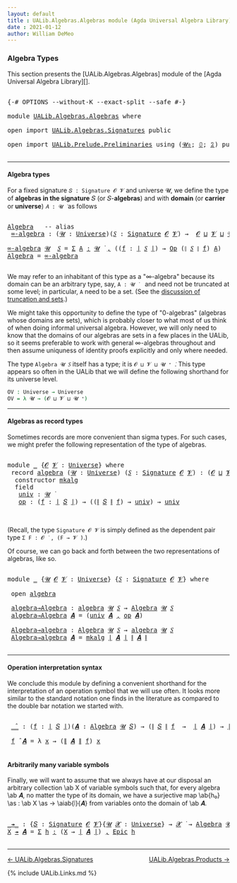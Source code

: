 ```yaml
---
layout: default
title : UALib.Algebras.Algebras module (Agda Universal Algebra Library)
date : 2021-01-12
author: William DeMeo
---
```


### <a id="algebra-types">Algebra Types</a>

This section presents the [UALib.Algebras.Algebras] module of the [Agda Universal Algebra Library][].

<pre class="Agda">

<a id="300" class="Symbol">{-#</a> <a id="304" class="Keyword">OPTIONS</a> <a id="312" class="Pragma">--without-K</a> <a id="324" class="Pragma">--exact-split</a> <a id="338" class="Pragma">--safe</a> <a id="345" class="Symbol">#-}</a>

<a id="350" class="Keyword">module</a> <a id="357" href="UALib.Algebras.Algebras.html" class="Module">UALib.Algebras.Algebras</a> <a id="381" class="Keyword">where</a>

<a id="388" class="Keyword">open</a> <a id="393" class="Keyword">import</a> <a id="400" href="UALib.Algebras.Signatures.html" class="Module">UALib.Algebras.Signatures</a> <a id="426" class="Keyword">public</a>

<a id="434" class="Keyword">open</a> <a id="439" class="Keyword">import</a> <a id="446" href="UALib.Prelude.Preliminaries.html" class="Module">UALib.Prelude.Preliminaries</a> <a id="474" class="Keyword">using</a> <a id="480" class="Symbol">(</a><a id="481" href="universes.html#504" class="Primitive">𝓤₀</a><a id="483" class="Symbol">;</a> <a id="485" href="MGS-MLTT.html#712" class="Function">𝟘</a><a id="486" class="Symbol">;</a> <a id="488" href="MGS-MLTT.html#2482" class="Function">𝟚</a><a id="489" class="Symbol">)</a> <a id="491" class="Keyword">public</a>

</pre>

-------------------------------

#### <a id="algebra-types">Algebra types</a>

For a fixed signature `𝑆 : Signature 𝓞 𝓥` and universe 𝓤, we define the type of **algebras in the signature** 𝑆 (or 𝑆-**algebras**) and with **domain** (or **carrier** or **universe**) `𝐴 : 𝓤 ̇` as follows

<pre class="Agda">

<a id="Algebra"></a><a id="811" href="UALib.Algebras.Algebras.html#811" class="Function">Algebra</a>   <a id="821" class="Comment">-- alias</a>
 <a id="∞-algebra"></a><a id="831" href="UALib.Algebras.Algebras.html#831" class="Function">∞-algebra</a> <a id="841" class="Symbol">:</a> <a id="843" class="Symbol">(</a><a id="844" href="UALib.Algebras.Algebras.html#844" class="Bound">𝓤</a> <a id="846" class="Symbol">:</a> <a id="848" href="universes.html#551" class="Postulate">Universe</a><a id="856" class="Symbol">)(</a><a id="858" href="UALib.Algebras.Algebras.html#858" class="Bound">𝑆</a> <a id="860" class="Symbol">:</a> <a id="862" href="UALib.Algebras.Signatures.html#1452" class="Function">Signature</a> <a id="872" href="universes.html#613" class="Generalizable">𝓞</a> <a id="874" href="universes.html#617" class="Generalizable">𝓥</a><a id="875" class="Symbol">)</a> <a id="877" class="Symbol">→</a>  <a id="880" href="universes.html#613" class="Generalizable">𝓞</a> <a id="882" href="Agda.Primitive.html#636" class="Primitive Operator">⊔</a> <a id="884" href="universes.html#617" class="Generalizable">𝓥</a> <a id="886" href="Agda.Primitive.html#636" class="Primitive Operator">⊔</a> <a id="888" href="UALib.Algebras.Algebras.html#844" class="Bound">𝓤</a> <a id="890" href="universes.html#527" class="Primitive Operator">⁺</a> <a id="892" href="universes.html#758" class="Function Operator">̇</a>

<a id="895" href="UALib.Algebras.Algebras.html#831" class="Function">∞-algebra</a> <a id="905" href="UALib.Algebras.Algebras.html#905" class="Bound">𝓤</a>  <a id="908" href="UALib.Algebras.Algebras.html#908" class="Bound">𝑆</a> <a id="910" class="Symbol">=</a> <a id="912" href="MGS-MLTT.html#3074" class="Function">Σ</a> <a id="914" href="UALib.Algebras.Algebras.html#914" class="Bound">A</a> <a id="916" href="MGS-MLTT.html#3074" class="Function">꞉</a> <a id="918" href="UALib.Algebras.Algebras.html#905" class="Bound">𝓤</a> <a id="920" href="universes.html#758" class="Function Operator">̇</a> <a id="922" href="MGS-MLTT.html#3074" class="Function">,</a> <a id="924" class="Symbol">((</a><a id="926" href="UALib.Algebras.Algebras.html#926" class="Bound">f</a> <a id="928" class="Symbol">:</a> <a id="930" href="UALib.Prelude.Preliminaries.html#10371" class="Function Operator">∣</a> <a id="932" href="UALib.Algebras.Algebras.html#908" class="Bound">𝑆</a> <a id="934" href="UALib.Prelude.Preliminaries.html#10371" class="Function Operator">∣</a><a id="935" class="Symbol">)</a> <a id="937" class="Symbol">→</a> <a id="939" href="UALib.Algebras.Signatures.html#820" class="Function">Op</a> <a id="942" class="Symbol">(</a><a id="943" href="UALib.Prelude.Preliminaries.html#10452" class="Function Operator">∥</a> <a id="945" href="UALib.Algebras.Algebras.html#908" class="Bound">𝑆</a> <a id="947" href="UALib.Prelude.Preliminaries.html#10452" class="Function Operator">∥</a> <a id="949" href="UALib.Algebras.Algebras.html#926" class="Bound">f</a><a id="950" class="Symbol">)</a> <a id="952" href="UALib.Algebras.Algebras.html#914" class="Bound">A</a><a id="953" class="Symbol">)</a>
<a id="955" href="UALib.Algebras.Algebras.html#811" class="Function">Algebra</a> <a id="963" class="Symbol">=</a> <a id="965" href="UALib.Algebras.Algebras.html#831" class="Function">∞-algebra</a>

</pre>

We may refer to an inhabitant of this type as a "∞-algebra" because its domain can be an arbitrary type, say, `A : 𝓤 ̇` &nbsp;&nbsp; and need not be truncated at some level; in particular, `A` need to be a set. (See the [discussion of truncation and sets](UALib.Prelude.Preliminaries.html#truncation).)

We might take this opportunity to define the type of "0-algebras" (algebras whose domains are sets), which is probably closer to what most of us think of when doing informal universal algebra.  However, we will only need to know that the domains of our algebras are sets in a few places in the UALib, so it seems preferable to work with general ∞-algebras throughout and then assume uniquness of identity proofs explicitly and only where needed.

The type `Algebra 𝓤 𝑆` itself has a type; it is `𝓞 ⊔ 𝓥 ⊔ 𝓤 ⁺ ̇`. This type appears so often in the UALib that we will define the following shorthand for its universe level.

```agda
OV : Universe → Universe
OV = λ 𝓤 → (𝓞 ⊔ 𝓥 ⊔ 𝓤 ⁺)
```

<!-- We can now write simply `Algebra 𝓤 𝑆 : OV 𝓤` in place of the laborious ``Algebra 𝓤 𝑆 : 𝓞 ⊔ 𝓥 ⊔ 𝓤 ⁺`. -->

---------------------------------------

#### <a id="algebras-as-record-types">Algebras as record types</a>

Sometimes records are more convenient than sigma types. For such cases, we might prefer the following representation of the type of algebras.

<pre class="Agda">

<a id="2353" class="Keyword">module</a> <a id="2360" href="UALib.Algebras.Algebras.html#2360" class="Module">_</a> <a id="2362" class="Symbol">{</a><a id="2363" href="UALib.Algebras.Algebras.html#2363" class="Bound">𝓞</a> <a id="2365" href="UALib.Algebras.Algebras.html#2365" class="Bound">𝓥</a> <a id="2367" class="Symbol">:</a> <a id="2369" href="universes.html#551" class="Postulate">Universe</a><a id="2377" class="Symbol">}</a> <a id="2379" class="Keyword">where</a>
 <a id="2386" class="Keyword">record</a> <a id="2393" href="UALib.Algebras.Algebras.html#2393" class="Record">algebra</a> <a id="2401" class="Symbol">(</a><a id="2402" href="UALib.Algebras.Algebras.html#2402" class="Bound">𝓤</a> <a id="2404" class="Symbol">:</a> <a id="2406" href="universes.html#551" class="Postulate">Universe</a><a id="2414" class="Symbol">)</a> <a id="2416" class="Symbol">(</a><a id="2417" href="UALib.Algebras.Algebras.html#2417" class="Bound">𝑆</a> <a id="2419" class="Symbol">:</a> <a id="2421" href="UALib.Algebras.Signatures.html#1452" class="Function">Signature</a> <a id="2431" href="UALib.Algebras.Algebras.html#2363" class="Bound">𝓞</a> <a id="2433" href="UALib.Algebras.Algebras.html#2365" class="Bound">𝓥</a><a id="2434" class="Symbol">)</a> <a id="2436" class="Symbol">:</a> <a id="2438" class="Symbol">(</a><a id="2439" href="UALib.Algebras.Algebras.html#2363" class="Bound">𝓞</a> <a id="2441" href="Agda.Primitive.html#636" class="Primitive Operator">⊔</a> <a id="2443" href="UALib.Algebras.Algebras.html#2365" class="Bound">𝓥</a> <a id="2445" href="Agda.Primitive.html#636" class="Primitive Operator">⊔</a> <a id="2447" href="UALib.Algebras.Algebras.html#2402" class="Bound">𝓤</a><a id="2448" class="Symbol">)</a> <a id="2450" href="universes.html#527" class="Primitive Operator">⁺</a> <a id="2452" href="universes.html#758" class="Function Operator">̇</a> <a id="2454" class="Keyword">where</a>
  <a id="2462" class="Keyword">constructor</a> <a id="2474" href="UALib.Algebras.Algebras.html#2474" class="InductiveConstructor">mkalg</a>
  <a id="2482" class="Keyword">field</a>
   <a id="2491" href="UALib.Algebras.Algebras.html#2491" class="Field">univ</a> <a id="2496" class="Symbol">:</a> <a id="2498" href="UALib.Algebras.Algebras.html#2402" class="Bound">𝓤</a> <a id="2500" href="universes.html#758" class="Function Operator">̇</a>
   <a id="2505" href="UALib.Algebras.Algebras.html#2505" class="Field">op</a> <a id="2508" class="Symbol">:</a> <a id="2510" class="Symbol">(</a><a id="2511" href="UALib.Algebras.Algebras.html#2511" class="Bound">f</a> <a id="2513" class="Symbol">:</a> <a id="2515" href="UALib.Prelude.Preliminaries.html#10371" class="Function Operator">∣</a> <a id="2517" href="UALib.Algebras.Algebras.html#2417" class="Bound">𝑆</a> <a id="2519" href="UALib.Prelude.Preliminaries.html#10371" class="Function Operator">∣</a><a id="2520" class="Symbol">)</a> <a id="2522" class="Symbol">→</a> <a id="2524" class="Symbol">((</a><a id="2526" href="UALib.Prelude.Preliminaries.html#10452" class="Function Operator">∥</a> <a id="2528" href="UALib.Algebras.Algebras.html#2417" class="Bound">𝑆</a> <a id="2530" href="UALib.Prelude.Preliminaries.html#10452" class="Function Operator">∥</a> <a id="2532" href="UALib.Algebras.Algebras.html#2511" class="Bound">f</a><a id="2533" class="Symbol">)</a> <a id="2535" class="Symbol">→</a> <a id="2537" href="UALib.Algebras.Algebras.html#2491" class="Field">univ</a><a id="2541" class="Symbol">)</a> <a id="2543" class="Symbol">→</a> <a id="2545" href="UALib.Algebras.Algebras.html#2491" class="Field">univ</a>


</pre>

(Recall, the type `Signature 𝓞 𝓥` is simply defined as the dependent pair type `Σ F ꞉ 𝓞 ̇ , (F → 𝓥 ̇)`.)

Of course, we can go back and forth between the two representations of algebras, like so.

<pre class="Agda">

<a id="2775" class="Keyword">module</a> <a id="2782" href="UALib.Algebras.Algebras.html#2782" class="Module">_</a> <a id="2784" class="Symbol">{</a><a id="2785" href="UALib.Algebras.Algebras.html#2785" class="Bound">𝓤</a> <a id="2787" href="UALib.Algebras.Algebras.html#2787" class="Bound">𝓞</a> <a id="2789" href="UALib.Algebras.Algebras.html#2789" class="Bound">𝓥</a> <a id="2791" class="Symbol">:</a> <a id="2793" href="universes.html#551" class="Postulate">Universe</a><a id="2801" class="Symbol">}</a> <a id="2803" class="Symbol">{</a><a id="2804" href="UALib.Algebras.Algebras.html#2804" class="Bound">𝑆</a> <a id="2806" class="Symbol">:</a> <a id="2808" href="UALib.Algebras.Signatures.html#1452" class="Function">Signature</a> <a id="2818" href="UALib.Algebras.Algebras.html#2787" class="Bound">𝓞</a> <a id="2820" href="UALib.Algebras.Algebras.html#2789" class="Bound">𝓥</a><a id="2821" class="Symbol">}</a> <a id="2823" class="Keyword">where</a>

 <a id="2831" class="Keyword">open</a> <a id="2836" href="UALib.Algebras.Algebras.html#2393" class="Module">algebra</a>

 <a id="2846" href="UALib.Algebras.Algebras.html#2846" class="Function">algebra→Algebra</a> <a id="2862" class="Symbol">:</a> <a id="2864" href="UALib.Algebras.Algebras.html#2393" class="Record">algebra</a> <a id="2872" href="UALib.Algebras.Algebras.html#2785" class="Bound">𝓤</a> <a id="2874" href="UALib.Algebras.Algebras.html#2804" class="Bound">𝑆</a> <a id="2876" class="Symbol">→</a> <a id="2878" href="UALib.Algebras.Algebras.html#811" class="Function">Algebra</a> <a id="2886" href="UALib.Algebras.Algebras.html#2785" class="Bound">𝓤</a> <a id="2888" href="UALib.Algebras.Algebras.html#2804" class="Bound">𝑆</a>
 <a id="2891" href="UALib.Algebras.Algebras.html#2846" class="Function">algebra→Algebra</a> <a id="2907" href="UALib.Algebras.Algebras.html#2907" class="Bound">𝑨</a> <a id="2909" class="Symbol">=</a> <a id="2911" class="Symbol">(</a><a id="2912" href="UALib.Algebras.Algebras.html#2491" class="Field">univ</a> <a id="2917" href="UALib.Algebras.Algebras.html#2907" class="Bound">𝑨</a> <a id="2919" href="MGS-MLTT.html#2929" class="InductiveConstructor Operator">,</a> <a id="2921" href="UALib.Algebras.Algebras.html#2505" class="Field">op</a> <a id="2924" href="UALib.Algebras.Algebras.html#2907" class="Bound">𝑨</a><a id="2925" class="Symbol">)</a>

 <a id="2929" href="UALib.Algebras.Algebras.html#2929" class="Function">Algebra→algebra</a> <a id="2945" class="Symbol">:</a> <a id="2947" href="UALib.Algebras.Algebras.html#811" class="Function">Algebra</a> <a id="2955" href="UALib.Algebras.Algebras.html#2785" class="Bound">𝓤</a> <a id="2957" href="UALib.Algebras.Algebras.html#2804" class="Bound">𝑆</a> <a id="2959" class="Symbol">→</a> <a id="2961" href="UALib.Algebras.Algebras.html#2393" class="Record">algebra</a> <a id="2969" href="UALib.Algebras.Algebras.html#2785" class="Bound">𝓤</a> <a id="2971" href="UALib.Algebras.Algebras.html#2804" class="Bound">𝑆</a>
 <a id="2974" href="UALib.Algebras.Algebras.html#2929" class="Function">Algebra→algebra</a> <a id="2990" href="UALib.Algebras.Algebras.html#2990" class="Bound">𝑨</a> <a id="2992" class="Symbol">=</a> <a id="2994" href="UALib.Algebras.Algebras.html#2474" class="InductiveConstructor">mkalg</a> <a id="3000" href="UALib.Prelude.Preliminaries.html#10371" class="Function Operator">∣</a> <a id="3002" href="UALib.Algebras.Algebras.html#2990" class="Bound">𝑨</a> <a id="3004" href="UALib.Prelude.Preliminaries.html#10371" class="Function Operator">∣</a> <a id="3006" href="UALib.Prelude.Preliminaries.html#10452" class="Function Operator">∥</a> <a id="3008" href="UALib.Algebras.Algebras.html#2990" class="Bound">𝑨</a> <a id="3010" href="UALib.Prelude.Preliminaries.html#10452" class="Function Operator">∥</a>

</pre>

----------------------------------------

#### <a id="operation-interpretation-syntax">Operation interpretation syntax</a>

We conclude this module by defining a convenient shorthand for the interpretation of an operation symbol that we will use often.  It looks more similar to the standard notation one finds in the literature as compared to the double bar notation we started with.

<pre class="Agda">

 <a id="3426" href="UALib.Algebras.Algebras.html#3426" class="Function Operator">_̂_</a> <a id="3430" class="Symbol">:</a> <a id="3432" class="Symbol">(</a><a id="3433" href="UALib.Algebras.Algebras.html#3433" class="Bound">f</a> <a id="3435" class="Symbol">:</a> <a id="3437" href="UALib.Prelude.Preliminaries.html#10371" class="Function Operator">∣</a> <a id="3439" href="UALib.Algebras.Algebras.html#2804" class="Bound">𝑆</a> <a id="3441" href="UALib.Prelude.Preliminaries.html#10371" class="Function Operator">∣</a><a id="3442" class="Symbol">)(</a><a id="3444" href="UALib.Algebras.Algebras.html#3444" class="Bound">𝑨</a> <a id="3446" class="Symbol">:</a> <a id="3448" href="UALib.Algebras.Algebras.html#811" class="Function">Algebra</a> <a id="3456" href="UALib.Algebras.Algebras.html#2785" class="Bound">𝓤</a> <a id="3458" href="UALib.Algebras.Algebras.html#2804" class="Bound">𝑆</a><a id="3459" class="Symbol">)</a> <a id="3461" class="Symbol">→</a> <a id="3463" class="Symbol">(</a><a id="3464" href="UALib.Prelude.Preliminaries.html#10452" class="Function Operator">∥</a> <a id="3466" href="UALib.Algebras.Algebras.html#2804" class="Bound">𝑆</a> <a id="3468" href="UALib.Prelude.Preliminaries.html#10452" class="Function Operator">∥</a> <a id="3470" href="UALib.Algebras.Algebras.html#3433" class="Bound">f</a>  <a id="3473" class="Symbol">→</a>  <a id="3476" href="UALib.Prelude.Preliminaries.html#10371" class="Function Operator">∣</a> <a id="3478" href="UALib.Algebras.Algebras.html#3444" class="Bound">𝑨</a> <a id="3480" href="UALib.Prelude.Preliminaries.html#10371" class="Function Operator">∣</a><a id="3481" class="Symbol">)</a> <a id="3483" class="Symbol">→</a> <a id="3485" href="UALib.Prelude.Preliminaries.html#10371" class="Function Operator">∣</a> <a id="3487" href="UALib.Algebras.Algebras.html#3444" class="Bound">𝑨</a> <a id="3489" href="UALib.Prelude.Preliminaries.html#10371" class="Function Operator">∣</a>

 <a id="3493" href="UALib.Algebras.Algebras.html#3493" class="Bound">f</a> <a id="3495" href="UALib.Algebras.Algebras.html#3426" class="Function Operator">̂</a> <a id="3497" href="UALib.Algebras.Algebras.html#3497" class="Bound">𝑨</a> <a id="3499" class="Symbol">=</a> <a id="3501" class="Symbol">λ</a> <a id="3503" href="UALib.Algebras.Algebras.html#3503" class="Bound">x</a> <a id="3505" class="Symbol">→</a> <a id="3507" class="Symbol">(</a><a id="3508" href="UALib.Prelude.Preliminaries.html#10452" class="Function Operator">∥</a> <a id="3510" href="UALib.Algebras.Algebras.html#3497" class="Bound">𝑨</a> <a id="3512" href="UALib.Prelude.Preliminaries.html#10452" class="Function Operator">∥</a> <a id="3514" href="UALib.Algebras.Algebras.html#3493" class="Bound">f</a><a id="3515" class="Symbol">)</a> <a id="3517" href="UALib.Algebras.Algebras.html#3503" class="Bound">x</a>

</pre>

#### <a id="arbitrarily-many-variable-symbols">Arbitrarily many variable symbols</a>

Finally, we will want to assume that we always have at our disposal an arbitrary collection \ab X of variable symbols such that, for every algebra \ab 𝑨, no matter the type of its domain, we have a surjective map \ab{h₀} \as : \ab X \as → \aiab{∣}{𝑨} from variables onto the domain of \ab 𝑨.

<pre class="Agda">

<a id="_↠_"></a><a id="3925" href="UALib.Algebras.Algebras.html#3925" class="Function Operator">_↠_</a> <a id="3929" class="Symbol">:</a> <a id="3931" class="Symbol">{</a><a id="3932" href="UALib.Algebras.Algebras.html#3932" class="Bound">𝑆</a> <a id="3934" class="Symbol">:</a> <a id="3936" href="UALib.Algebras.Signatures.html#1452" class="Function">Signature</a> <a id="3946" href="universes.html#613" class="Generalizable">𝓞</a> <a id="3948" href="universes.html#617" class="Generalizable">𝓥</a><a id="3949" class="Symbol">}{</a><a id="3951" href="UALib.Algebras.Algebras.html#3951" class="Bound">𝓤</a> <a id="3953" href="UALib.Algebras.Algebras.html#3953" class="Bound">𝓧</a> <a id="3955" class="Symbol">:</a> <a id="3957" href="universes.html#551" class="Postulate">Universe</a><a id="3965" class="Symbol">}</a> <a id="3967" class="Symbol">→</a> <a id="3969" href="UALib.Algebras.Algebras.html#3953" class="Bound">𝓧</a> <a id="3971" href="universes.html#758" class="Function Operator">̇</a> <a id="3973" class="Symbol">→</a> <a id="3975" href="UALib.Algebras.Algebras.html#811" class="Function">Algebra</a> <a id="3983" href="UALib.Algebras.Algebras.html#3951" class="Bound">𝓤</a> <a id="3985" href="UALib.Algebras.Algebras.html#3932" class="Bound">𝑆</a> <a id="3987" class="Symbol">→</a> <a id="3989" href="UALib.Algebras.Algebras.html#3953" class="Bound">𝓧</a> <a id="3991" href="Agda.Primitive.html#636" class="Primitive Operator">⊔</a> <a id="3993" href="UALib.Algebras.Algebras.html#3951" class="Bound">𝓤</a> <a id="3995" href="universes.html#758" class="Function Operator">̇</a>
<a id="3997" href="UALib.Algebras.Algebras.html#3997" class="Bound">X</a> <a id="3999" href="UALib.Algebras.Algebras.html#3925" class="Function Operator">↠</a> <a id="4001" href="UALib.Algebras.Algebras.html#4001" class="Bound">𝑨</a> <a id="4003" class="Symbol">=</a> <a id="4005" href="MGS-MLTT.html#3074" class="Function">Σ</a> <a id="4007" href="UALib.Algebras.Algebras.html#4007" class="Bound">h</a> <a id="4009" href="MGS-MLTT.html#3074" class="Function">꞉</a> <a id="4011" class="Symbol">(</a><a id="4012" href="UALib.Algebras.Algebras.html#3997" class="Bound">X</a> <a id="4014" class="Symbol">→</a> <a id="4016" href="UALib.Prelude.Preliminaries.html#10371" class="Function Operator">∣</a> <a id="4018" href="UALib.Algebras.Algebras.html#4001" class="Bound">𝑨</a> <a id="4020" href="UALib.Prelude.Preliminaries.html#10371" class="Function Operator">∣</a><a id="4021" class="Symbol">)</a> <a id="4023" href="MGS-MLTT.html#3074" class="Function">,</a> <a id="4025" href="UALib.Prelude.Inverses.html#2365" class="Function">Epic</a> <a id="4030" href="UALib.Algebras.Algebras.html#4007" class="Bound">h</a>

</pre>

-------------------------------------

[← UALib.Algebras.Signatures](UALib.Algebras.Signatures.html)
<span style="float:right;">[UALib.Algebras.Products →](UALib.Algebras.Products.html)</span>


{% include UALib.Links.md %}
